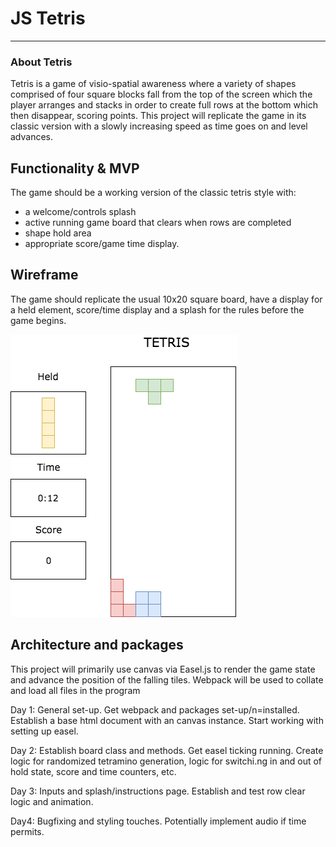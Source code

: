 # JS Tetris
___
### About Tetris

Tetris is a game of visio-spatial awareness where a variety of shapes
comprised of four square blocks fall from the top of the screen which the
player arranges and stacks in order to create full rows at the bottom which
then disappear, scoring points. This project will replicate the game in its
classic version with a slowly increasing speed as time goes on and level
advances.

## Functionality & MVP

The game should be a working version of the classic tetris style with:
- a welcome/controls splash
- active running game board that clears when rows are completed
- shape hold area
- appropriate score/game time display.

## Wireframe

The game should replicate the usual 10x20 square board, have a display for
a held element, score/time display and a splash for the rules before the game begins.

![tetris board](docs/wireframes/tetris_mock.png)


## Architecture and packages

This project will primarily use canvas via Easel.js to render the
game state and advance the position of the falling tiles. Webpack will
be used to collate and load all files in the program

Day 1:
General set-up. Get webpack and packages set-up/n=installed. Establish a
base html document with an canvas instance. Start working with setting up
easel.

Day 2:
Establish board class and methods. Get easel ticking running. Create logic
for randomized tetramino generation, logic for switchi.ng in and out of hold
state, score and time counters, etc.

Day 3:
Inputs and splash/instructions page. Establish and test row clear logic and
animation.

Day4:
Bugfixing and styling touches. Potentially implement audio if time permits.
